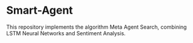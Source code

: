 # Smart-Agent
This repository implements the algorithm Meta Agent Search, combining LSTM Neural Networks and Sentiment Analysis.
